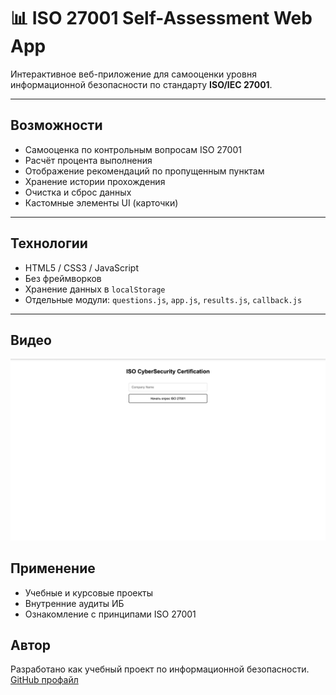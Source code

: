 # 📊 ISO 27001 Self-Assessment Web App

Интерактивное веб-приложение для самооценки уровня информационной безопасности по стандарту **ISO/IEC 27001**.

---

## Возможности

- Самооценка по контрольным вопросам ISO 27001
- Расчёт процента выполнения
- Отображение рекомендаций по пропущенным пунктам
- Хранение истории прохождения
- Очистка и сброс данных
- Кастомные элементы UI (карточки)

---

## Технологии

- HTML5 / CSS3 / JavaScript
- Без фреймворков
- Хранение данных в `localStorage`
- Отдельные модули: `questions.js`, `app.js`, `results.js`, `callback.js`

---

## Видео

[![Смотреть демо-видео](./MP4/preview.png)](./MP4/ISO_CyberSecurity.mp4)

## Применение

- Учебные и курсовые проекты
- Внутренние аудиты ИБ
- Ознакомление с принципами ISO 27001

## Автор

Разработано как учебный проект по информационной безопасности.  
[GitHub профайл](https://github.com/CozlovschiNichita)